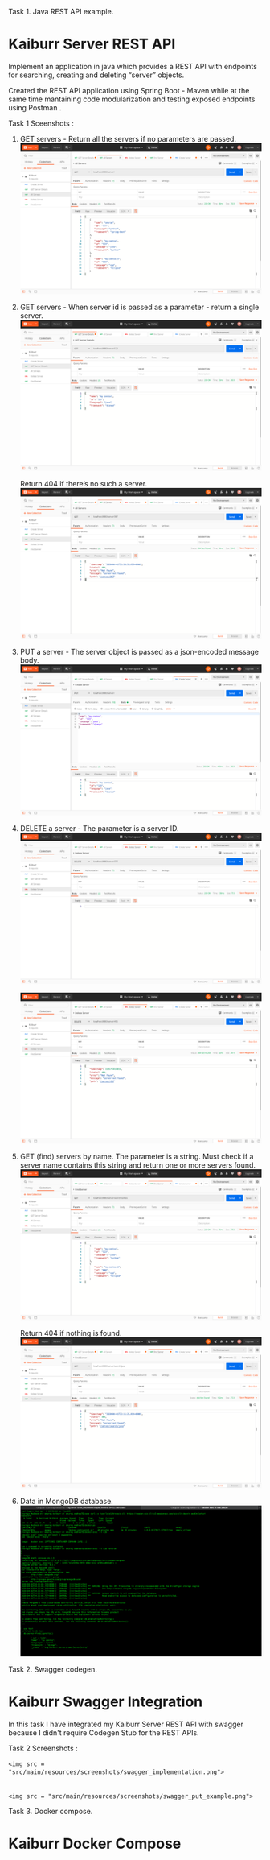 Task 1. Java REST API example.

# Kaiburr Server REST API

Implement an application in java which provides a REST API with endpoints for searching, creating and deleting “server” objects.

Created the REST API application using Spring Boot - Maven while at the same time mantaining code modularization and testing exposed endpoints using Postman .

Task 1 Sceenshots :

1. GET servers - Return all the servers if no parameters are passed. 
	<img src = "src/main/resources/screenshots/get_all_servers.png">
	
2. GET servers - When server id is passed as a parameter - return a single server.
	<img src = "src/main/resources/screenshots/get_by_server_id.png">
	
	Return 404 if there’s no such a server.
	<img src = "src/main/resources/screenshots/get_server_not_found_404.png">
	
3. PUT a server - The server object is passed as a json-encoded message body.
	<img src = "src/main/resources/screenshots/postman_post_req.png">
	
4. DELETE a server - The parameter is a server ID.
	<img src = "src/main/resources/screenshots/delete_server.png">
	
	<img src = "src/main/resources/screenshots/delete_not_found_404.png">
	
5. GET (find) servers by name. The parameter is a string. Must check if a server name contains this string and return one or more servers found.
	<img src = "src/main/resources/screenshots/find_by_name.png">
	
	Return 404 if nothing is found.
	<img src = "src/main/resources/screenshots/find_by_name_not_found_404.png">
	
6. Data in MongoDB database.
	<img src = "src/main/resources/screenshots/docker_mongo_db_server.png">
	

	

Task 2. Swagger codegen.

# Kaiburr Swagger Integration

In this task I have integrated my Kaiburr Server REST API with swagger because I didn't require Codegen Stub for the REST APIs.

Task 2 Screenshots :

	<img src = "src/main/resources/screenshots/swagger_implementation.png">
	
	
	<img src = "src/main/resources/screenshots/swagger_put_example.png">
	



Task 3. Docker compose.

# Kaiburr Docker Compose


